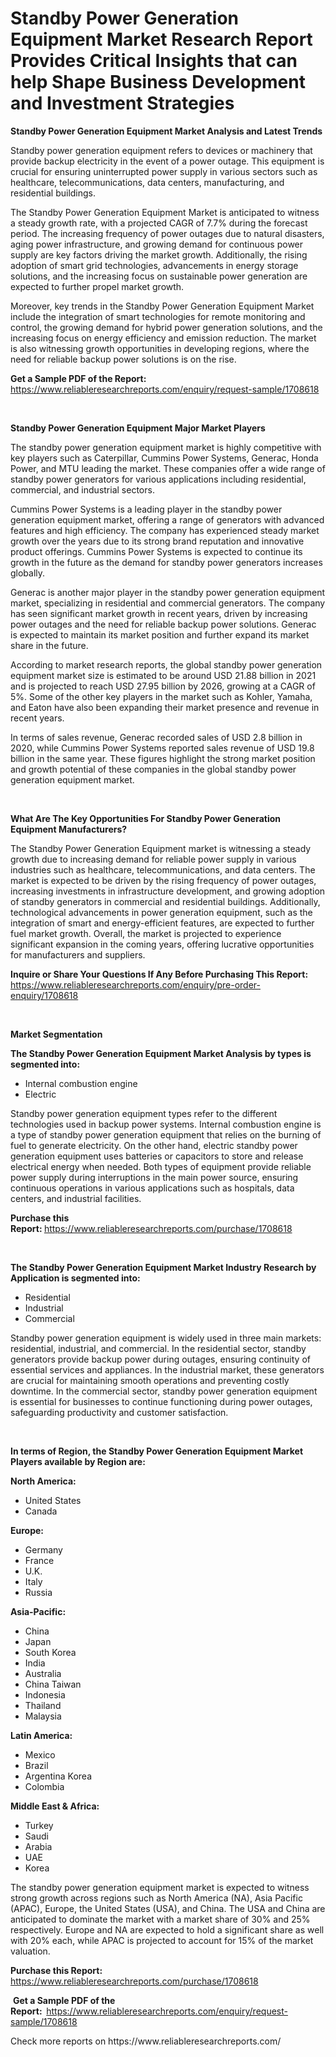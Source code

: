 <p><h1>Standby Power Generation Equipment Market Research Report Provides Critical Insights that can help Shape Business Development and Investment Strategies</h1></p><p><strong>Standby Power Generation Equipment Market Analysis and Latest Trends</strong></p>
<p><p>Standby power generation equipment refers to devices or machinery that provide backup electricity in the event of a power outage. This equipment is crucial for ensuring uninterrupted power supply in various sectors such as healthcare, telecommunications, data centers, manufacturing, and residential buildings.</p><p>The Standby Power Generation Equipment Market is anticipated to witness a steady growth rate, with a projected CAGR of 7.7% during the forecast period. The increasing frequency of power outages due to natural disasters, aging power infrastructure, and growing demand for continuous power supply are key factors driving the market growth. Additionally, the rising adoption of smart grid technologies, advancements in energy storage solutions, and the increasing focus on sustainable power generation are expected to further propel market growth.</p><p>Moreover, key trends in the Standby Power Generation Equipment Market include the integration of smart technologies for remote monitoring and control, the growing demand for hybrid power generation solutions, and the increasing focus on energy efficiency and emission reduction. The market is also witnessing growth opportunities in developing regions, where the need for reliable backup power solutions is on the rise.</p></p>
<p><strong>Get a Sample PDF of the Report:&nbsp;</strong> <a href="https://www.reliableresearchreports.com/enquiry/request-sample/1708618">https://www.reliableresearchreports.com/enquiry/request-sample/1708618</a></p>
<p>&nbsp;</p>
<p><strong>Standby Power Generation Equipment Major Market Players</strong></p>
<p><p>The standby power generation equipment market is highly competitive with key players such as Caterpillar, Cummins Power Systems, Generac, Honda Power, and MTU leading the market. These companies offer a wide range of standby power generators for various applications including residential, commercial, and industrial sectors.</p><p>Cummins Power Systems is a leading player in the standby power generation equipment market, offering a range of generators with advanced features and high efficiency. The company has experienced steady market growth over the years due to its strong brand reputation and innovative product offerings. Cummins Power Systems is expected to continue its growth in the future as the demand for standby power generators increases globally.</p><p>Generac is another major player in the standby power generation equipment market, specializing in residential and commercial generators. The company has seen significant market growth in recent years, driven by increasing power outages and the need for reliable backup power solutions. Generac is expected to maintain its market position and further expand its market share in the future.</p><p>According to market research reports, the global standby power generation equipment market size is estimated to be around USD 21.88 billion in 2021 and is projected to reach USD 27.95 billion by 2026, growing at a CAGR of 5%. Some of the other key players in the market such as Kohler, Yamaha, and Eaton have also been expanding their market presence and revenue in recent years.</p><p>In terms of sales revenue, Generac recorded sales of USD 2.8 billion in 2020, while Cummins Power Systems reported sales revenue of USD 19.8 billion in the same year. These figures highlight the strong market position and growth potential of these companies in the global standby power generation equipment market.</p></p>
<p>&nbsp;</p>
<p><strong>What Are The Key Opportunities For Standby Power Generation Equipment Manufacturers?</strong></p>
<p><p>The Standby Power Generation Equipment market is witnessing a steady growth due to increasing demand for reliable power supply in various industries such as healthcare, telecommunications, and data centers. The market is expected to be driven by the rising frequency of power outages, increasing investments in infrastructure development, and growing adoption of standby generators in commercial and residential buildings. Additionally, technological advancements in power generation equipment, such as the integration of smart and energy-efficient features, are expected to further fuel market growth. Overall, the market is projected to experience significant expansion in the coming years, offering lucrative opportunities for manufacturers and suppliers.</p></p>
<p><strong>Inquire or Share Your Questions If Any Before Purchasing This Report:</strong> <a href="https://www.reliableresearchreports.com/enquiry/pre-order-enquiry/1708618">https://www.reliableresearchreports.com/enquiry/pre-order-enquiry/1708618</a></p>
<p>&nbsp;</p>
<p><strong>Market Segmentation</strong></p>
<p><strong>The Standby Power Generation Equipment Market Analysis by types is segmented into:</strong></p>
<p><ul><li>Internal combustion engine</li><li>Electric</li></ul></p>
<p><p>Standby power generation equipment types refer to the different technologies used in backup power systems. Internal combustion engine is a type of standby power generation equipment that relies on the burning of fuel to generate electricity. On the other hand, electric standby power generation equipment uses batteries or capacitors to store and release electrical energy when needed. Both types of equipment provide reliable power supply during interruptions in the main power source, ensuring continuous operations in various applications such as hospitals, data centers, and industrial facilities.</p></p>
<p><strong>Purchase this Report:&nbsp;</strong><a href="https://www.reliableresearchreports.com/purchase/1708618">https://www.reliableresearchreports.com/purchase/1708618</a></p>
<p>&nbsp;</p>
<p><strong>The Standby Power Generation Equipment Market Industry Research by Application is segmented into:</strong></p>
<p><ul><li>Residential</li><li>Industrial</li><li>Commercial</li></ul></p>
<p><p>Standby power generation equipment is widely used in three main markets: residential, industrial, and commercial. In the residential sector, standby generators provide backup power during outages, ensuring continuity of essential services and appliances. In the industrial market, these generators are crucial for maintaining smooth operations and preventing costly downtime. In the commercial sector, standby power generation equipment is essential for businesses to continue functioning during power outages, safeguarding productivity and customer satisfaction.</p></p>
<p>&nbsp;</p>
<p><strong>In terms of Region, the Standby Power Generation Equipment Market Players available by Region are:</strong></p>
<p>
    <p> <strong> North America: </strong>
        <ul>
            <li>United States</li>
            <li>Canada</li>
        </ul>
        </p> 
    <p> <strong> Europe: </strong>
        <ul>
            <li>Germany</li>
            <li>France</li>
            <li>U.K.</li>
            <li>Italy</li>
            <li>Russia</li>
        </ul>
        </p> 
    <p> <strong> Asia-Pacific: </strong>
        <ul>
            <li>China</li>
            <li>Japan</li>
            <li>South Korea</li>
            <li>India</li>
            <li>Australia</li>
            <li>China Taiwan</li>
            <li>Indonesia</li>
            <li>Thailand</li>
            <li>Malaysia</li>
        </ul>
        </p> 
    <p> <strong> Latin America: </strong>
        <ul>
            <li>Mexico</li>
            <li>Brazil</li>
            <li>Argentina Korea</li>
            <li>Colombia</li>
        </ul>
        </p> 
    <p> <strong> Middle East & Africa: </strong>
        <ul>
            <li>Turkey</li>
            <li>Saudi</li>
            <li>Arabia</li>
            <li>UAE</li>
            <li>Korea</li>
        </ul>
    </p>
    </p>
<p><p>The standby power generation equipment market is expected to witness strong growth across regions such as North America (NA), Asia Pacific (APAC), Europe, the United States (USA), and China. The USA and China are anticipated to dominate the market with a market share of 30% and 25% respectively. Europe and NA are expected to hold a significant share as well with 20% each, while APAC is projected to account for 15% of the market valuation.</p></p>
<p><strong>Purchase this Report: </strong><a href="https://www.reliableresearchreports.com/purchase/1708618">https://www.reliableresearchreports.com/purchase/1708618</a></p>
<p>&nbsp;<strong>Get a Sample PDF of the Report:&nbsp;&nbsp;</strong><a href="https://www.reliableresearchreports.com/enquiry/request-sample/1708618">https://www.reliableresearchreports.com/enquiry/request-sample/1708618</a></p>
<p><strong></strong></p>
<p>Check more reports on https://www.reliableresearchreports.com/</p>